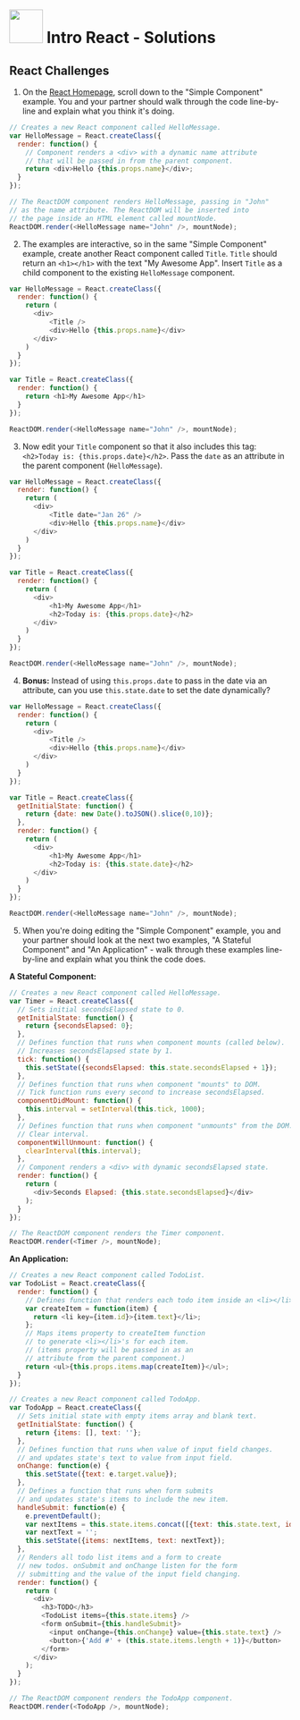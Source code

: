 # <img src="https://cloud.githubusercontent.com/assets/7833470/10899314/63829980-8188-11e5-8cdd-4ded5bcb6e36.png" height="60"> Intro React - Solutions

## React Challenges

1. On the <a href="https://facebook.github.io/react/index.html" target="">React Homepage</a>, scroll down to the "Simple Component" example. You and your partner should walk through the code line-by-line and explain what you think it's doing.

  ```js
  // Creates a new React component called HelloMessage.
  var HelloMessage = React.createClass({
    render: function() {
      // Component renders a <div> with a dynamic name attribute
      // that will be passed in from the parent component.
      return <div>Hello {this.props.name}</div>;
    }
  });

  // The ReactDOM component renders HelloMessage, passing in "John"
  // as the name attribute. The ReactDOM will be inserted into
  // the page inside an HTML element called mountNode.
  ReactDOM.render(<HelloMessage name="John" />, mountNode);
  ```

2. The examples are interactive, so in the same "Simple Component" example, create another React component called `Title`. `Title` should return an `<h1></h1>` with the text "My Awesome App". Insert `Title` as a child component to the existing `HelloMessage` component.

  ```js
  var HelloMessage = React.createClass({
    render: function() {
      return (
        <div>
        	<Title />
        	<div>Hello {this.props.name}</div>
        </div>
      )
    }
  });

  var Title = React.createClass({
    render: function() {
      return <h1>My Awesome App</h1>
    }
  });

  ReactDOM.render(<HelloMessage name="John" />, mountNode);
  ```

3. Now edit your `Title` component so that it also includes this tag: `<h2>Today is: {this.props.date}</h2>`. Pass the `date` as an attribute in the parent component (`HelloMessage`).

  ```js
  var HelloMessage = React.createClass({
    render: function() {
      return (
        <div>
        	<Title date="Jan 26" />
        	<div>Hello {this.props.name}</div>
        </div>
      )
    }
  });

  var Title = React.createClass({
    render: function() {
      return (
        <div>
        	<h1>My Awesome App</h1>
        	<h2>Today is: {this.props.date}</h2>
        </div>
      )
    }
  });

  ReactDOM.render(<HelloMessage name="John" />, mountNode);
  ```

4. **Bonus:** Instead of using `this.props.date` to pass in the date via an attribute, can you use `this.state.date` to set the date dynamically?

  ```js
  var HelloMessage = React.createClass({
    render: function() {
      return (
        <div>
        	<Title />
        	<div>Hello {this.props.name}</div>
        </div>
      )
    }
  });

  var Title = React.createClass({
    getInitialState: function() {
      return {date: new Date().toJSON().slice(0,10)};
    },
    render: function() {
      return (
        <div>
        	<h1>My Awesome App</h1>
        	<h2>Today is: {this.state.date}</h2>
        </div>
      )
    }
  });

  ReactDOM.render(<HelloMessage name="John" />, mountNode);
  ```

5. When you're doing editing the "Simple Component" example, you and your partner should look at the next two examples, "A Stateful Component" and "An Application" - walk through these examples line-by-line and explain what you think the code does.

  **A Stateful Component:**

  ```js
  // Creates a new React component called HelloMessage.
  var Timer = React.createClass({
    // Sets initial secondsElapsed state to 0.
    getInitialState: function() {
      return {secondsElapsed: 0};
    },
    // Defines function that runs when component mounts (called below).
    // Increases secondsElapsed state by 1.
    tick: function() {
      this.setState({secondsElapsed: this.state.secondsElapsed + 1});
    },
    // Defines function that runs when component "mounts" to DOM.
    // Tick function runs every second to increase secondsElapsed.
    componentDidMount: function() {
      this.interval = setInterval(this.tick, 1000);
    },
    // Defines function that runs when component "unmounts" from the DOM.
    // Clear interval.
    componentWillUnmount: function() {
      clearInterval(this.interval);
    },
    // Component renders a <div> with dynamic secondsElapsed state.
    render: function() {
      return (
        <div>Seconds Elapsed: {this.state.secondsElapsed}</div>
      );
    }
  });

  // The ReactDOM component renders the Timer component.
  ReactDOM.render(<Timer />, mountNode);
  ```

  **An Application:**

  ```js
  // Creates a new React component called TodoList.
  var TodoList = React.createClass({
    render: function() {
      // Defines function that renders each todo item inside an <li></li>.
      var createItem = function(item) {
        return <li key={item.id}>{item.text}</li>;
      };
      // Maps items property to createItem function
      // to generate <li></li>'s for each item.
      // (items property will be passed in as an
      // attribute from the parent component.)
      return <ul>{this.props.items.map(createItem)}</ul>;
    }
  });

  // Creates a new React component called TodoApp.
  var TodoApp = React.createClass({
    // Sets initial state with empty items array and blank text.
    getInitialState: function() {
      return {items: [], text: ''};
    },
    // Defines function that runs when value of input field changes.
    // and updates state's text to value from input field.
    onChange: function(e) {
      this.setState({text: e.target.value});
    },
    // Defines a function that runs when form submits
    // and updates state's items to include the new item.
    handleSubmit: function(e) {
      e.preventDefault();
      var nextItems = this.state.items.concat([{text: this.state.text, id: Date.now()}]);
      var nextText = '';
      this.setState({items: nextItems, text: nextText});
    },
    // Renders all todo list items and a form to create
    // new todos. onSubmit and onChange listen for the form
    // submitting and the value of the input field changing.
    render: function() {
      return (
        <div>
          <h3>TODO</h3>
          <TodoList items={this.state.items} />
          <form onSubmit={this.handleSubmit}>
            <input onChange={this.onChange} value={this.state.text} />
            <button>{'Add #' + (this.state.items.length + 1)}</button>
          </form>
        </div>
      );
    }
  });

  // The ReactDOM component renders the TodoApp component.
  ReactDOM.render(<TodoApp />, mountNode);
  ```
